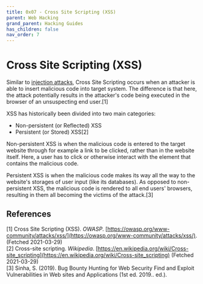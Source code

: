 ```yaml
---
title: 0x07 - Cross Site Scripting (XSS)
parent: Web Hacking
grand_parent: Hacking Guides
has_children: false
nav_order: 7
---
```


# Cross Site Scripting (XSS)

Similar to [injection attacks](/docs/pages/guides/web/injection.html), Cross Site Scripting occurs when an attacker is able to insert malicious code into target system. The difference is that here, the attack potentially results in the attacker's code being executed in the browser of an unsuspecting end user.[1]

XSS has historically been divided into two main categories:
- Non-persistent (or Reflected) XSS
- Persistent (or Stored) XSS[2]

Non-persistent XSS is when the malicious code is entered to the target website through for example a link to be clicked, rather than in the website itself. Here, a user has to click or otherwise interact with the element that contains the malicious code.

Persistent XSS is when the malicious code makes its way all the way to the website's storages of user input (like its databases). As opposed to non-persistent XSS, the malicious code is rendered to all end users' browsers, resulting in them all becoming the victims of the attack.[3]

## References
[1] Cross Site Scripting (XSS). *OWASP*. [https://owasp.org/www-community/attacks/xss/](https://owasp.org/www-community/attacks/xss/). (Fetched 2021-03-29)<br>
[2] Cross-site scripting. *Wikipedia*. [https://en.wikipedia.org/wiki/Cross-site_scripting](https://en.wikipedia.org/wiki/Cross-site_scripting) (Fetched 2021-03-29)<br>
[3] Sinha, S. (2019). Bug Bounty Hunting for Web Security Find and Exploit Vulnerabilities in Web sites and Applications (1st ed. 2019.. ed.).